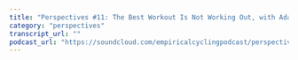 ```yaml
---
title: "Perspectives #11: The Best Workout Is Not Working Out, with Adam Pulford"
category: "perspectives"
transcript_url: ""
podcast_url: "https://soundcloud.com/empiricalcyclingpodcast/perspectives-11-the-best-workout-is-not-working-out-with-adam-pulford"
---
```


